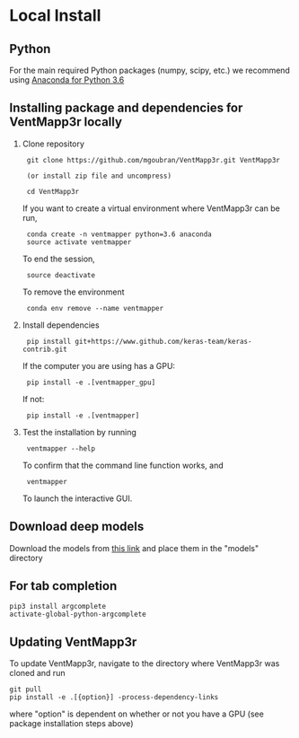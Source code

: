 # Local Install

## Python
For the main required Python packages (numpy, scipy, etc.) we recommend using
[Anaconda for Python 3.6](https://www.continuum.io/downloads)

## Installing package and dependencies for VentMapp3r locally

1. Clone repository

        git clone https://github.com/mgoubran/VentMapp3r.git VentMapp3r

        (or install zip file and uncompress)

        cd VentMapp3r

    If you want to create a virtual environment where VentMapp3r can be run,

        conda create -n ventmapper python=3.6 anaconda
        source activate ventmapper
    
    To end the session,
    
        source deactivate
    
    To remove the environment
    
        conda env remove --name ventmapper

2. Install dependencies
    
        pip install git+https://www.github.com/keras-team/keras-contrib.git
    
    If the computer you are using has a GPU:
        
        pip install -e .[ventmapper_gpu]

    If not:
    
        pip install -e .[ventmapper]

3. Test the installation by running

        ventmapper --help
        
   To confirm that the command line function works, and
   
        ventmapper
        
   To launch the interactive GUI.

## Download deep models

Download the models from [this link](https://drive.google.com/drive/folders/11ZiMEHEwNAbl0KfWJ0CS32rPiMUB34rO?usp=sharing) and place them in the "models" directory

## For tab completion
    pip3 install argcomplete
    activate-global-python-argcomplete

## Updating VentMapp3r
To update VentMapp3r, navigate to the directory where VentMapp3r was cloned and run

    git pull
    pip install -e .[{option}] -process-dependency-links
    
where "option" is dependent on whether or not you have a GPU (see package installation steps above)
